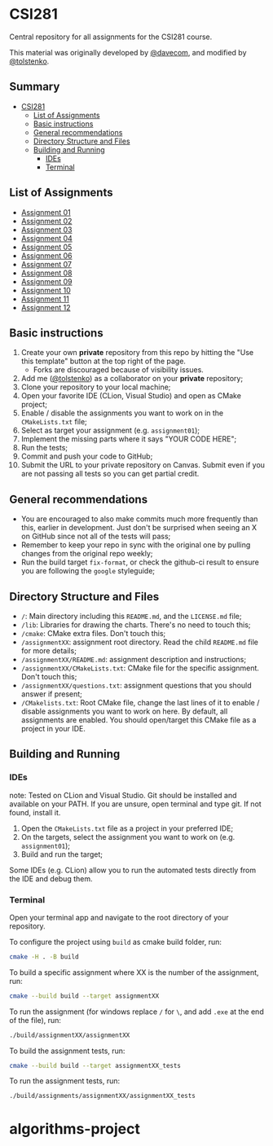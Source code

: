 # CSI281

Central repository for all assignments for the CSI281 course. 

This material was originally developed by [@davecom](https://github.com/davecom), and modified by [@tolstenko](https://github.com/tolstenko). 

## Summary

- [CSI281](#csi281)
  - [List of Assignments](#list-of-assignments) 
  - [Basic instructions](#basic-instructions)
  - [General recommendations](#general-recommendations)
  - [Directory Structure and Files](#directory-structure-and-files)
  - [Building and Running](#building-and-running)
    - [IDEs](#ides)
    - [Terminal](#terminal)

## List of Assignments

- [Assignment 01](assignment01/README.md)
- [Assignment 02](assignment02/README.md)
- [Assignment 03](assignment03/README.md)
- [Assignment 04](assignment04/README.md)
- [Assignment 05](assignment05/README.md)
- [Assignment 06](assignment06/README.md)
- [Assignment 07](assignment07/README.md)
- [Assignment 08](assignment08/README.md)
- [Assignment 09](assignment09/README.md)
- [Assignment 10](assignment10/README.md)
- [Assignment 11](assignment11/README.md)
- [Assignment 12](assignment12/README.md)

## Basic instructions

1. Create your own **private** repository from this repo by hitting the "Use this template" button at the top right of the page.
    - Forks are discouraged because of visibility issues.
2. Add me ([@tolstenko](https://github.com/tolstenko)) as a collaborator on your **private** repository;
3. Clone your repository to your local machine;
4. Open your favorite IDE (CLion, Visual Studio) and open as CMake project;
5. Enable / disable the assignments you want to work on in the `CMakeLists.txt` file;
6. Select as target your assignment (e.g. `assignment01`);
7. Implement the missing parts where it says "YOUR CODE HERE";
8. Run the tests;
9. Commit and push your code to GitHub;
10. Submit the URL to your private repository on Canvas. Submit even if you are not passing all tests so you can get partial credit.

## General recommendations

* You are encouraged to also make commits much more frequently than this, earlier in development. Just don't be surprised when seeing an X on GitHub since not all of the tests will pass;
* Remember to keep your repo in sync with the original one by pulling changes from the original repo weekly;
* Run the build target `fix-format`, or check the github-ci result to ensure you are following the `google` styleguide;

## Directory Structure and Files

- `/`: Main directory including this `README.md`, and the `LICENSE.md` file;
- `/lib`: Libraries for drawing the charts. There's no need to touch this;
- `/cmake`: CMake extra files. Don't touch this;
- `/assignmentXX`: assignment root directory. Read the child `README.md` file for more details;
- `/assignmentXX/README.md`: assignment description and instructions;
- `/assignmentXX/CMakeLists.txt`: CMake file for the specific assignment. Don't touch this;
- `/assignmentXX/questions.txt`: assignment questions that you should answer if present;
- `/CMakelists.txt`: Root CMake file, change the last lines of it to enable / disable assignments you want to work on here. By default, all assignments are enabled. You should open/target this CMake file as a project in your IDE.

## Building and Running

### IDEs

note: Tested on CLion and Visual Studio. Git should be installed and available on your PATH. If you are unsure, open terminal and type git. If not found, install it.

1. Open the `CMakeLists.txt` file as a project in your preferred IDE;
2. On the targets, select the assignment you want to work on (e.g. `assignment01`);
3. Build and run the target;

Some IDEs (e.g. CLion) allow you to run the automated tests directly from the IDE and debug them.

### Terminal

Open your terminal app and navigate to the root directory of your repository. 

To configure the project using  `build` as cmake build folder, run:

```bash
cmake -H . -B build
```

To build a specific assignment where XX is the number of the assignment, run:

```bash
cmake --build build --target assignmentXX
```

To run the assignment (for windows replace `/` for `\`, and add `.exe` at the end of the file), run:

```bash
./build/assignmentXX/assignmentXX
```

To build the assignment tests, run:

```bash
cmake --build build --target assignmentXX_tests
```

To run the assignment tests, run:

```bash
./build/assignments/assignmentXX/assignmentXX_tests
```
# algorithms-project

